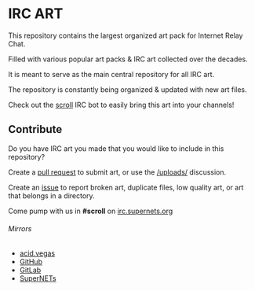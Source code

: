 # IRC ART

This repository contains the largest organized art pack for Internet Relay Chat.

Filled with various popular art packs & IRC art collected over the decades.

It is meant to serve as the main central repository for all IRC art.

The repository is constantly being organized & updated with new art files.

Check out the [scroll](https://github.com/acidvegas/scroll) IRC bot to easily bring this art into your channels!

## Contribute

Do you have IRC art you made that you would like to include in this repository?

Create a [pull request](https://github.com/ircart/ircart/pulls) to submit art, or use the [/uploads/](https://github.com/ircart/ircart/discussions/2) discussion.

Create an [issue](https://github.com/ircart/ircart/issues) to report broken art, duplicate files, low quality art, or art that belongs in a directory.

Come pump with us in **#scroll** on [irc.supernets.org](irc://irc.supernets.org)

###### Mirrors
- [acid.vegas](https://git.acid.vegas/ircart)
- [GitHub](https://github.com/ircart/ircart)
- [GitLab](https://gitlab.com/ircart/ircart)
- [SuperNETs](https://git.supernets.org/ircart/ircart)